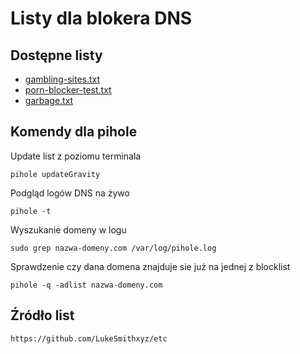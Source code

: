 # Listy dla blokera DNS

## Dostępne listy

* [gambling-sites.txt](https://github.com/mikejbc/test/blob/master/gambling-sites.txt)
* [porn-blocker-test.txt](https://github.com/mikejbc/test/blob/master/porn-blocker-test.txt)
* [garbage.txt](https://github.com/mikejbc/test/blob/master/garbage.txt)

## Komendy dla pihole

Update list z poziomu terminala

```{bash}
pihole updateGravity
```

Podgląd logów DNS na żywo

```{bash}
pihole -t
```

Wyszukanie domeny w logu

```{bash}
sudo grep nazwa-domeny.com /var/log/pihole.log
```

Sprawdzenie czy dana domena znajduje sie już na jednej z blocklist

```{bash}
pihole -q -adlist nazwa-domeny.com
```

## Źródło list

```{html}
https://github.com/LukeSmithxyz/etc
```
